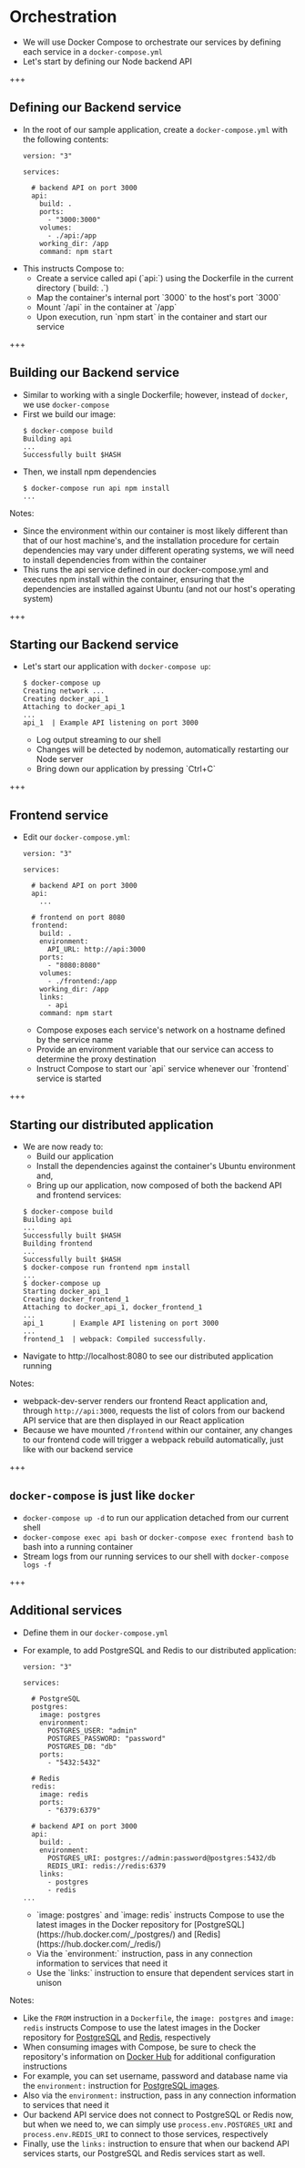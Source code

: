# Orchestration

- We will use Docker Compose to orchestrate our services by defining each service in a `docker-compose.yml`
- Let's start by defining our Node backend API

+++

## Defining our Backend service

- In the root of our sample application, create a `docker-compose.yml` with the following contents:

  ```
  version: "3"

  services:

    # backend API on port 3000
    api:
      build: .
      ports:
        - "3000:3000"
      volumes:
        - ./api:/app
      working_dir: /app
      command: npm start
  ```

- <!-- .element: class="fragment" data-fragment-index="1" --> This instructs Compose to:
  - <!-- .element: class="fragment" data-fragment-index="1" --> Create a service called api (`api:`) using the Dockerfile in the current directory (`build: .`)
  - <!-- .element: class="fragment" data-fragment-index="1" --> Map the container's internal port `3000` to the host's port `3000`
  - <!-- .element: class="fragment" data-fragment-index="1" --> Mount `/api` in the container at `/app`
  - <!-- .element: class="fragment" data-fragment-index="1" --> Upon execution, run `npm start` in the container and start our service

+++

## Building our Backend service

- Similar to working with a single Dockerfile; however, instead of `docker`, we use `docker-compose`
- First we build our image:
  ```
  $ docker-compose build
  Building api
  ...
  Successfully built $HASH
  ```
- Then, we install npm dependencies
  ```
  $ docker-compose run api npm install
  ...
  ```

Notes:

- Since the environment within our container is most likely different than that of our host machine's, and the installation procedure for certain dependencies may vary under different operating systems, we will need to install dependencies from within the container
- This runs the api service defined in our docker-compose.yml and executes npm install within the container, ensuring that the dependencies are installed against Ubuntu (and not our host's operating system)

+++

## Starting our Backend service

- Let's start our application with `docker-compose up`:
  ```
  $ docker-compose up
  Creating network ...
  Creating docker_api_1
  Attaching to docker_api_1
  ...
  api_1  | Example API listening on port 3000
  ```
  - <!-- .element: class="fragment" --> Log output streaming to our shell
  - <!-- .element: class="fragment" --> Changes will be detected by nodemon, automatically restarting our Node server
  - <!-- .element: class="fragment" --> Bring down our application by pressing `Ctrl+C`

+++

## Frontend service

- Edit our `docker-compose.yml`:

  ```
  version: "3"

  services:

    # backend API on port 3000
    api:
      ...

    # frontend on port 8080
    frontend:
      build: .
      environment:
        API_URL: http://api:3000
      ports:
        - "8080:8080"
      volumes:
        - ./frontend:/app
      working_dir: /app
      links:
        - api
      command: npm start
  ```

  - <!-- .element: class="fragment" --> Compose exposes each service's network on a hostname defined by the service name
  - <!-- .element: class="fragment" --> Provide an environment variable that our service can access to determine the proxy destination
  - <!-- .element: class="fragment" --> Instruct Compose to start our `api` service whenever our `frontend` service is started

+++

## Starting our distributed application

- We are now ready to:
  - Build our application
  - Install the dependencies against the container's Ubuntu environment and,
  - Bring up our application, now composed of both the backend API and frontend services:
  ```
  $ docker-compose build
  Building api
  ...
  Successfully built $HASH
  Building frontend
  ...
  Successfully built $HASH
  $ docker-compose run frontend npm install
  ...
  $ docker-compose up
  Starting docker_api_1
  Creating docker_frontend_1
  Attaching to docker_api_1, docker_frontend_1
  ...
  api_1       | Example API listening on port 3000
  ...
  frontend_1  | webpack: Compiled successfully.
  ```
- Navigate to http://localhost:8080 to see our distributed application running

Notes:

- webpack-dev-server renders our frontend React application and, through `http://api:3000`, requests the list of colors from our backend API service that are then displayed in our React application
- Because we have mounted `/frontend` within our container, any changes to our frontend code will trigger a webpack rebuild automatically, just like with our backend service

+++

## `docker-compose` is just like `docker`

- `docker-compose up -d` to run our application detached from our current shell
- `docker-compose exec api bash` or `docker-compose exec frontend bash` to bash into a running container
- Stream logs from our running services to our shell with `docker-compose logs -f`

+++

## Additional services

- Define them in our `docker-compose.yml`
- For example, to add PostgreSQL and Redis to our distributed application:

  ```
  version: "3"

  services:

    # PostgreSQL
    postgres:
      image: postgres
      environment:
        POSTGRES_USER: "admin"
        POSTGRES_PASSWORD: "password"
        POSTGRES_DB: "db"
      ports:
        - "5432:5432"

    # Redis
    redis:
      image: redis
      ports:
        - "6379:6379"

    # backend API on port 3000
    api:
      build: .
      environment:
        POSTGRES_URI: postgres://admin:password@postgres:5432/db
        REDIS_URI: redis://redis:6379
      links:
        - postgres
        - redis
  ...
  ```

  - <!-- .element: class="fragment" --> `image: postgres` and `image: redis` instructs Compose to use the latest images in the Docker repository for [PostgreSQL](https://hub.docker.com/_/postgres/) and [Redis](https://hub.docker.com/_/redis/)
  - <!-- .element: class="fragment" --> Via the `environment:` instruction, pass in any connection information to services that need it
  - <!-- .element: class="fragment" --> Use the `links:` instruction to ensure that dependent services start in unison

Notes:

- Like the `FROM` instruction in a `Dockerfile`, the `image: postgres` and `image: redis` instructs Compose to use the latest images in the Docker repository for [PostgreSQL](https://hub.docker.com/_/postgres/) and [Redis](https://hub.docker.com/_/redis/), respectively
- When consuming images with Compose, be sure to check the repository's information on [Docker Hub](https://hub.docker.com/) for additional configuration instructions
- For example, you can set username, password and database name via the `environment:` instruction for [PostgreSQL images](https://hub.docker.com/_/postgres/).
- Also via the `environment:` instruction, pass in any connection information to services that need it
- Our backend API service does not connect to PostgreSQL or Redis now, but when we need to, we can simply use `process.env.POSTGRES_URI` and `process.env.REDIS_URI` to connect to those services, respectively
- Finally, use the `links:` instruction to ensure that when our backend API services starts, our PostgreSQL and Redis services start as well.

